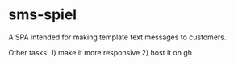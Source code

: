 # sms-spiel
A SPA intended for making template text messages to customers. 

Other tasks: 
    1) make it more responsive 
    2) host it on gh 
    